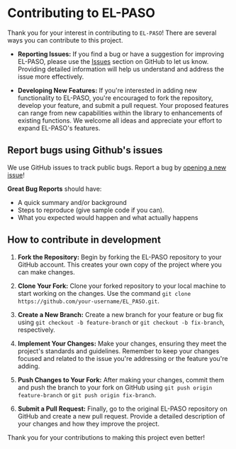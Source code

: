 # Contributing to EL-PASO

Thank you for your interest in contributing to `EL-PASO`! 
There are several ways you can contribute to this project.

- **Reporting Issues:** If you find a bug or have a suggestion for improving EL-PASO, please use the [Issues](https://github.com/GFZ/EL_PASO/issues) section on GitHub to let us know. Providing detailed information will help us understand and address the issue more effectively.

- **Developing New Features:** If you're interested in adding new functionality to EL-PASO, you're encouraged to fork the repository, develop your feature, and submit a pull request. Your proposed features can range from new capabilities within the library to enhancements of existing functions. We welcome all ideas and appreciate your effort to expand EL-PASO's features.

## Report bugs using Github's issues

We use GitHub issues to track public bugs. Report a bug by [opening a new issue](https://github.com/GFZ/EL_PASO/issues/new)!

**Great Bug Reports** should have:
- A quick summary and/or background
- Steps to reproduce (give sample code if you can).
- What you expected would happen and what actually happens

## How to contribute in development 

1. **Fork the Repository:** Begin by forking the EL-PASO repository to your GitHub account. This creates your own copy of the project where you can make changes.

2. **Clone Your Fork:** Clone your forked repository to your local machine to start working on the changes. Use the command `git clone https://github.com/your-username/EL_PASO.git`.

3. **Create a New Branch:** Create a new branch for your feature or bug fix using `git checkout -b feature-branch` or `git checkout -b fix-branch`, respectively.

4. **Implement Your Changes:** Make your changes, ensuring they meet the project's standards and guidelines. Remember to keep your changes focused and related to the issue you're addressing or the feature you're adding.

5. **Push Changes to Your Fork:** After making your changes, commit them and push the branch to your fork on GitHub using `git push origin feature-branch` or `git push origin fix-branch`.

6. **Submit a Pull Request:** Finally, go to the original EL-PASO repository on GitHub and create a new pull request. Provide a detailed description of your changes and how they improve the project.

Thank you for your contributions to making this project even better!